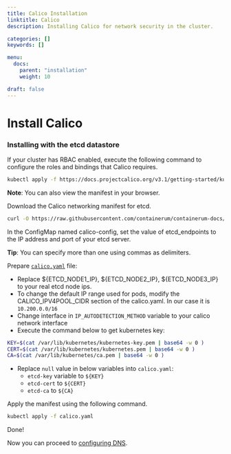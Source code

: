 ```yaml
---
title: Calico Installation
linktitle: Calico
description: Installing Calico for network security in the cluster.

categories: []
keywords: []

menu:
  docs:
    parent: "installation"
    weight: 10

draft: false
---
```


# Install Calico

### Installing with the etcd datastore

If your cluster has RBAC enabled, execute the following command to configure the roles and bindings that Calico requires.

```bash
kubectl apply -f https://docs.projectcalico.org/v3.1/getting-started/kubernetes/installation/rbac.yaml
```

**Note**: You can also view the manifest in your browser.

Download the Calico networking manifest for etcd.

<!-- (TODO): change develop branch to master in link -->

```bash
curl -O https://raw.githubusercontent.com/containerum/containerum-docs/develop/content/files/calico.yaml
```

In the ConfigMap named calico-config, set the value of etcd_endpoints to the IP address and port of your etcd server.

**Tip**: You can specify more than one using commas as delimiters.

Prepare <a href="/files/calico.yaml" target="_blank">`calico.yaml`</a> file:

- Replace ${ETCD_NODE1_IP}, ${ETCD_NODE2_IP}, ${ETCD_NODE3_IP} to your real etcd node ips.
- To change the default IP range used for pods, modify the CALICO_IPV4POOL_CIDR section of the calico.yaml. In our case it is `10.200.0.0/16`
- Change interface in `IP_AUTODETECTION_METHOD` variable to your calico network interface
- Execute the command below to get kubernetes key:

```bash
KEY=$(cat /var/lib/kubernetes/kubernetes-key.pem | base64 -w 0 )
CERT=$(cat /var/lib/kubernetes/kubernetes.pem | base64 -w 0 )
CA=$(cat /var/lib/kubernetes/ca.pem | base64 -w 0 )
```

- Replace `null` value in below variables into `calico.yaml`:
    + `etcd-key` variable to `${KEY}`
    + `etcd-cert` to `${CERT}`
    + `etcd-ca` to `${CA}`

Apply the manifest using the following command.

```bash
kubectl apply -f calico.yaml
```

Done!

Now you can proceed to [configuring DNS](/kubernetes/installation/9dns).
